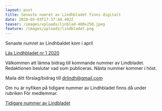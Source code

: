 ```yaml
---
layout: post
title: Senaste numret av Lindhbladet finns digitalt
date: 2020-05-03T17:37:44.492Z
teaser: /images/uploads/linblad-400x250.jpeg
feature: /images/uploads/lindbladet.png
---
```

Senaste numret av Lindhbaldet kom i april

[Läs Lindhbladet nr 1 2020](/images/uploads/Lindhbladet_1_2020-web.pdf)

Välkommen att lämna bidrag till kommande nummer av Lindbladet. Redaktionen beslutar vad som publiceras. Nästa nummer kommer i höst.

Maila ditt förslag/bidrag till drlindh@gmail.com

Om nu är nyfiken på tidigare nummer av Lindhbladet finns då under rubriken För medlemmar. 

[Tidigare nummer av Lindbladet](/for_medlemmar/lindhbladet)